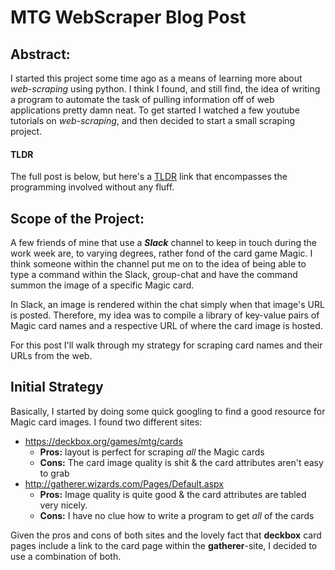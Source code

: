 # MTG WebScraper Blog Post

## Abstract:
  I started this project some time ago as a means of learning more about *web-scraping* using python. I think I found, and still find, the idea of writing a program to automate the task of pulling information off of web applications pretty damn neat. To get started I watched a few youtube tutorials on *web-scraping*, and then decided to start a small scraping project.

#### TLDR
  The full post is below, but here's a [TLDR](#programming) link that encompasses the programming involved without any fluff.

## Scope of the Project:
  A few friends of mine that use a ***Slack*** channel to keep in touch during the work week are, to varying degrees, rather fond of the card game Magic. I think someone within the channel put me on to the idea of being able to type a command within the Slack, group-chat and have the command summon the image of a specific Magic card.

  In Slack, an image is rendered within the chat simply when that image's URL is posted. Therefore, my idea was to compile a library of key-value pairs of Magic card names and a respective URL of where the card image is hosted.

  For this post I'll walk through my strategy for scraping card names and their URLs from the web.

## Initial Strategy
  Basically, I started by doing some quick googling to find a good resource for Magic card images. I found two different sites:

  - https://deckbox.org/games/mtg/cards
    - **Pros:** layout is perfect for scraping *all* the Magic cards
    - **Cons:** The card image quality is shit & the card attributes aren't easy to grab
  - http://gatherer.wizards.com/Pages/Default.aspx
    - **Pros:** Image quality is quite good & the card attributes are tabled very nicely.
    - **Cons:** I have no clue how to write a program to get *all* of the cards


  Given the pros and cons of both sites and the lovely fact that **deckbox** card pages include a link to the card page within the **gatherer**-site, I decided to use a combination of both.
